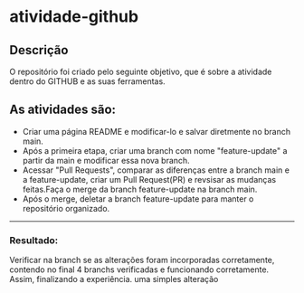 # atividade-github

## Descrição 

O repositório foi criado pelo seguinte objetivo, que é sobre a atividade dentro do GITHUB e as suas ferramentas. 

## As atividades são:  
* Criar uma página README e modificar-lo e salvar diretmente no branch main. 
* Após a primeira etapa, criar uma branch com nome "feature-update" a partir da main e modificar essa nova branch.
* Acessar "Pull Requests", comparar as diferenças entre a branch main e a feature-update, criar um Pull Request(PR) e revsisar as mudanças feitas.Faça o merge da branch feature-update na branch main. 
* Após o merge, deletar a branch feature-update para manter o repositório organizado. 

-------------------------------------------------------------------------------------------

### Resultado:
Verificar na branch se as alterações foram incorporadas corretamente, contendo no final 4 branchs verificadas e funcionando corretamente. Assim, finalizando a experiência.
uma simples alteração
